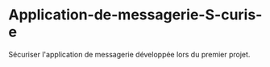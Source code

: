 # Application-de-messagerie-S-curis-e
Sécuriser l'application de messagerie développée lors du premier projet.
